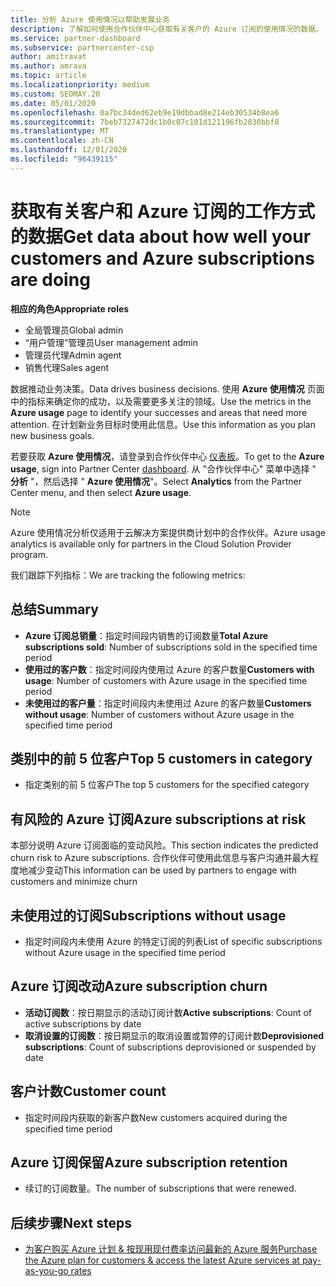 ```yaml
---
title: 分析 Azure 使用情况以帮助发展业务
description: 了解如何使用合作伙伴中心获取有关客户的 Azure 订阅的使用情况的数据。 数据包括销售的订阅、有风险的订阅和正在使用的订阅。
ms.service: partner-dashboard
ms.subservice: partnercenter-csp
author: amitravat
ms.author: amrava
ms.topic: article
ms.localizationpriority: medium
ms.custom: SEOMAY.20
ms.date: 05/01/2020
ms.openlocfilehash: 0a7bc34ded62eb9e19dbbad8e214eb30534b8ea6
ms.sourcegitcommit: 7beb7327472dc1b0c07c101d121196fb2830bbf8
ms.translationtype: MT
ms.contentlocale: zh-CN
ms.lasthandoff: 12/01/2020
ms.locfileid: "96439115"
---
```

# <a name="get-data-about-how-well-your-customers-and-azure-subscriptions-are-doing"></a><span data-ttu-id="ee375-104">获取有关客户和 Azure 订阅的工作方式的数据</span><span class="sxs-lookup"><span data-stu-id="ee375-104">Get data about how well your customers and Azure subscriptions are doing</span></span>



<span data-ttu-id="ee375-105">**相应的角色**</span><span class="sxs-lookup"><span data-stu-id="ee375-105">**Appropriate roles**</span></span>

- <span data-ttu-id="ee375-106">全局管理员</span><span class="sxs-lookup"><span data-stu-id="ee375-106">Global admin</span></span>
- <span data-ttu-id="ee375-107">“用户管理”管理员</span><span class="sxs-lookup"><span data-stu-id="ee375-107">User management admin</span></span>
- <span data-ttu-id="ee375-108">管理员代理</span><span class="sxs-lookup"><span data-stu-id="ee375-108">Admin agent</span></span>
- <span data-ttu-id="ee375-109">销售代理</span><span class="sxs-lookup"><span data-stu-id="ee375-109">Sales agent</span></span>

<span data-ttu-id="ee375-110">数据推动业务决策。</span><span class="sxs-lookup"><span data-stu-id="ee375-110">Data drives business decisions.</span></span> <span data-ttu-id="ee375-111">使用 **Azure 使用情况** 页面中的指标来确定你的成功，以及需要更多关注的领域。</span><span class="sxs-lookup"><span data-stu-id="ee375-111">Use the metrics in the **Azure usage** page to identify your successes and areas that need more attention.</span></span> <span data-ttu-id="ee375-112">在计划新业务目标时使用此信息。</span><span class="sxs-lookup"><span data-stu-id="ee375-112">Use this information as you plan new business goals.</span></span>

<span data-ttu-id="ee375-113">若要获取 **Azure 使用情况**，请登录到合作伙伴中心 [仪表板](https://partner.microsoft.com/dashboard)。</span><span class="sxs-lookup"><span data-stu-id="ee375-113">To get to the **Azure usage**, sign into Partner Center [dashboard](https://partner.microsoft.com/dashboard).</span></span> <span data-ttu-id="ee375-114">从 "合作伙伴中心" 菜单中选择 " **分析** "，然后选择 " **Azure 使用情况**"。</span><span class="sxs-lookup"><span data-stu-id="ee375-114">Select **Analytics** from the Partner Center menu, and then select **Azure usage**.</span></span>

> [!NOTE]
> <span data-ttu-id="ee375-115">Azure 使用情况分析仅适用于云解决方案提供商计划中的合作伙伴。</span><span class="sxs-lookup"><span data-stu-id="ee375-115">Azure usage analytics is available only for partners in the Cloud Solution Provider program.</span></span>

<span data-ttu-id="ee375-116">我们跟踪下列指标：</span><span class="sxs-lookup"><span data-stu-id="ee375-116">We are tracking the following metrics:</span></span>

## <a name="summary"></a><span data-ttu-id="ee375-117">总结</span><span class="sxs-lookup"><span data-stu-id="ee375-117">Summary</span></span>

- <span data-ttu-id="ee375-118">**Azure 订阅总销量**：指定时间段内销售的订阅数量</span><span class="sxs-lookup"><span data-stu-id="ee375-118">**Total Azure subscriptions sold**: Number of subscriptions sold in the specified time period</span></span>  
- <span data-ttu-id="ee375-119">**使用过的客户数**：指定时间段内使用过 Azure 的客户数量</span><span class="sxs-lookup"><span data-stu-id="ee375-119">**Customers with usage**: Number of customers with Azure usage in the specified time period</span></span>  
- <span data-ttu-id="ee375-120">**未使用过的客户量**：指定时间段内未使用过 Azure 的客户数量</span><span class="sxs-lookup"><span data-stu-id="ee375-120">**Customers without usage**: Number of customers without Azure usage in the specified time period</span></span>  

## <a name="top-5-customers-in-category"></a><span data-ttu-id="ee375-121">类别中的前 5 位客户</span><span class="sxs-lookup"><span data-stu-id="ee375-121">Top 5 customers in category</span></span>

- <span data-ttu-id="ee375-122">指定类别的前 5 位客户</span><span class="sxs-lookup"><span data-stu-id="ee375-122">The top 5 customers for the specified category</span></span>  

## <a name="azure-subscriptions-at-risk"></a><span data-ttu-id="ee375-123">有风险的 Azure 订阅</span><span class="sxs-lookup"><span data-stu-id="ee375-123">Azure subscriptions at risk</span></span>

<span data-ttu-id="ee375-124">本部分说明 Azure 订阅面临的变动风险。</span><span class="sxs-lookup"><span data-stu-id="ee375-124">This section indicates the predicted churn risk to Azure subscriptions.</span></span> <span data-ttu-id="ee375-125">合作伙伴可使用此信息与客户沟通并最大程度地减少变动</span><span class="sxs-lookup"><span data-stu-id="ee375-125">This information can be used by partners to engage with customers and minimize churn</span></span>

## <a name="subscriptions-without-usage"></a><span data-ttu-id="ee375-126">未使用过的订阅</span><span class="sxs-lookup"><span data-stu-id="ee375-126">Subscriptions without usage</span></span>

- <span data-ttu-id="ee375-127">指定时间段内未使用 Azure 的特定订阅的列表</span><span class="sxs-lookup"><span data-stu-id="ee375-127">List of specific subscriptions without Azure usage in the specified time period</span></span>  

## <a name="azure-subscription-churn"></a><span data-ttu-id="ee375-128">Azure 订阅改动</span><span class="sxs-lookup"><span data-stu-id="ee375-128">Azure subscription churn</span></span>

- <span data-ttu-id="ee375-129">**活动订阅数**：按日期显示的活动订阅计数</span><span class="sxs-lookup"><span data-stu-id="ee375-129">**Active subscriptions**: Count of active subscriptions by date</span></span>  
- <span data-ttu-id="ee375-130">**取消设置的订阅数**：按日期显示的取消设置或暂停的订阅计数</span><span class="sxs-lookup"><span data-stu-id="ee375-130">**Deprovisioned subscriptions**: Count of subscriptions deprovisioned or suspended by date</span></span>  

## <a name="customer-count"></a><span data-ttu-id="ee375-131">客户计数</span><span class="sxs-lookup"><span data-stu-id="ee375-131">Customer count</span></span>

- <span data-ttu-id="ee375-132">指定时间段内获取的新客户数</span><span class="sxs-lookup"><span data-stu-id="ee375-132">New customers acquired during the specified time period</span></span>  

## <a name="azure-subscription-retention"></a><span data-ttu-id="ee375-133">Azure 订阅保留</span><span class="sxs-lookup"><span data-stu-id="ee375-133">Azure subscription retention</span></span>

- <span data-ttu-id="ee375-134">续订的订阅数量。</span><span class="sxs-lookup"><span data-stu-id="ee375-134">The number of subscriptions that were renewed.</span></span>

 ## <a name="next-steps"></a><span data-ttu-id="ee375-135">后续步骤</span><span class="sxs-lookup"><span data-stu-id="ee375-135">Next steps</span></span>

- [<span data-ttu-id="ee375-136">为客户购买 Azure 计划 & 按现用现付费率访问最新的 Azure 服务</span><span class="sxs-lookup"><span data-stu-id="ee375-136">Purchase the Azure plan for customers & access the latest Azure services at pay-as-you-go rates</span></span>](purchase-azure-plan.md)
